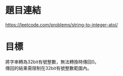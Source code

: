 # 題目連結
https://leetcode.com/problems/string-to-integer-atoi/

# 目標
將字串轉為32bit有號整數，無法轉換時傳回0。  
傳回的結果需限制在32bit有號整數範圍內。